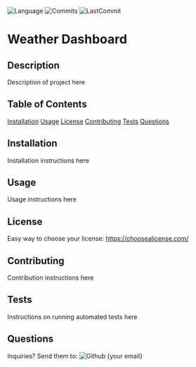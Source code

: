![Language](https://badgen.net/badge/language/javascript/purple) ![Commits](https://badgen.net/github/commits/micromatch/micromatch) ![LastCommit](https://badgen.net/github/last-commit/micromatch/micromatch)

# Weather Dashboard

## Description
Description of project here

## Table of Contents
[Installation](#installation)
[Usage](#usage)
[License](#license)
[Contributing](#contributing)
[Tests](#tests)
[Questions](#questions)

## Installation
Installation instructions here

## Usage
Usage instructions here

## License
Easy way to choose your license: https://choosealicense.com/

## Contributing
Contribution instructions here

## Tests
Instructions on running automated tests here

## Questions
Inquiries? Send them to:
![Github](https://avatars1.githubusercontent.com/u/12930451?v=4&s=32) {your email}
